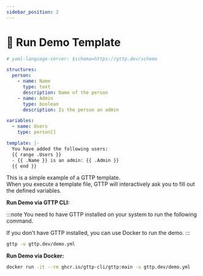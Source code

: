```yaml
---
sidebar_position: 2
---
```


# 🚀 Run Demo Template

```yaml
# yaml-language-server: $schema=https://gttp.dev/schema

structures:
  person:
    - name: Name
      type: text
      description: Name of the person
    - name: Admin
      type: boolean
      description: Is the person an admin

variables:
  - name: Users
    type: person[]

template: |-
  You have added the following users:
  {{ range .Users }}
  - {{ .Name }} is an admin: {{ .Admin }}
  {{ end }}
```

This is a simple example of a GTTP template.  
When you execute a template file, GTTP will interactively ask you to fill out the defined variables.

**Run Demo via GTTP CLI:**

:::note
You need to have GTTP installed on your system to run the following command.

If you don't have GTTP installed, you can use Docker to run the demo.
:::

```bash
gttp -u gttp.dev/demo.yml
```

**Run Demo via Docker:**

```bash
docker run -it --rm ghcr.io/gttp-cli/gttp:main -u gttp.dev/demo.yml
```
